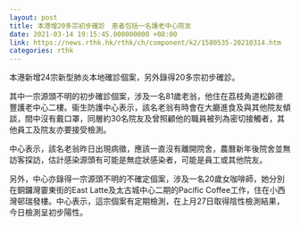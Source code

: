 ```yaml
---
layout: post
title: 本港增20多宗初步確診　患者包括一名護老中心院友
date: 2021-03-14 19:15:45.000000000 +08:00
link: https://news.rthk.hk/rthk/ch/component/k2/1580535-20210314.htm
categories: rthk
---
```


本港新增24宗新型肺炎本地確診個案，另外錄得20多宗初步確診。

其中一宗源頭不明的初步確診個案，涉及一名81歲老翁，他住在荔枝角道松齡德豐護老中心二樓。衞生防護中心表示，該名老翁有時會在大廳進食及與其他院友傾談，間中沒有戴口罩，同層約30名院友及曾照顧他的職員被列為密切接觸者，其他員工及院友亦要接受檢測。

中心表示，該名老翁昨日出現病徵，應該一直沒有離開院舍，農曆新年後院舍並無訪客探訪，估計感染源頭有可能是無症狀感染者，可能是員工或其他院友。

另外，中心亦錄得一宗源頭不明的不確定個案，涉及一名20歲女咖啡師，她分別在銅鑼灣霎東街的East Latte及太古城中心二期的Pacific Coffee工作，住在小西灣邨瑞發樓。中心表示，這宗個案有定期檢測，在上月27日取得陰性檢測結果，今日檢測呈初步陽性。

